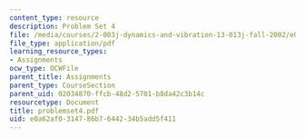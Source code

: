 ```yaml
---
content_type: resource
description: Problem Set 4
file: /media/courses/2-003j-dynamics-and-vibration-13-013j-fall-2002/e0a62af0314786b7644234b5add5f411_problemset4.pdf
file_type: application/pdf
learning_resource_types:
- Assignments
ocw_type: OCWFile
parent_title: Assignments
parent_type: CourseSection
parent_uid: 02034870-ffcb-48d2-5701-b8da42c3b14c
resourcetype: Document
title: problemset4.pdf
uid: e0a62af0-3147-86b7-6442-34b5add5f411
---
```

